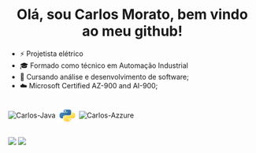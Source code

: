 <h1 align="center"> Olá, sou Carlos Morato, bem vindo ao meu github! </h1>

- ⚡ Projetista elétrico 
- 🎓 Formado como técnico em Automação Industrial
- 🌱 Cursando análise e desenvolvimento de software;
- ☁️ Microsoft Certified AZ-900 and AI-900;

<div ali
</div>

<div style="display: inline_block"><br>
  <img align="center" alt="Carlos-Java" height="30" width="40" src="https://cdn.jsdelivr.net/gh/devicons/devicon/icons/java/java-original.svg">	
  <img align="center" alt="Carlos-Python" height="30" width="40" src="https://raw.githubusercontent.com/devicons/devicon/master/icons/python/python-original.svg">
  <img align="center" alt="Carlos-Azzure" height="30" width="40" src="https://cdn.jsdelivr.net/gh/devicons/devicon/icons/azure/azure-original.svg">
</div>

##
 
<div> 
  <a href = "mailto:contatocarloscam98@gmail.com"><img src="https://img.shields.io/badge/-Gmail-%23333?style=for-the-badge&logo=gmail&logoColor=white" target="_blank"></a>
  <a href="https://www.linkedin.com/in/carlosamorato/-45875016a" target="_blank"><img src="https://img.shields.io/badge/-LinkedIn-%230077B5?style=for-the-badge&logo=linkedin&logoColor=white" target="_blank"></a> 
 
 
</div>
